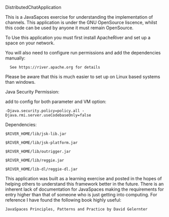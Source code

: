 DistributedChatApplication

This is a JavaSapces exercise for understanding the implementation of channels. 
This application is under the GNU OpenSource liscence, whilst this code can be used by anyone
it must remain OpenSource. 

To Use this application you must first install ApacheRiver and set up a space on your network.

You will also need to configure run permissions and add the dependencies manually:
    
      See https://river.apache.org for details
      
Please be aware that this is much easier to set up on Linux based systems than windows. 

Java Security Permission:

add to config for both parameter and VM option:

    -Djava.security.policy=policy.all -Djava.rmi.server.useCodebaseOnly=false


Dependencies:

    $RIVER_HOME/lib/jsk-lib.jar

    $RIVER_HOME/lib/jsk-platform.jar

    $RIVER_HOME/lib/outrigger.jar

    $RIVER_HOME/lib/reggie.jar

    $RIVER_HOME/lib-dl/reggie-dl.jar
    

This application was built as a learning exercise and posted in the hopes of helping others to understand
this framework better in the future. There is an inherent lack of documentation for JavaSpaces making
the requirements for entry higher than that of someone who is just getting into computing. 
For reference I have found the following book highly useful:

    JavaSpaces Principles, Patterns and Practice by David Gelernter